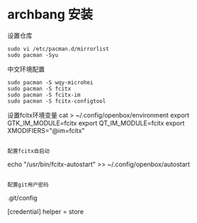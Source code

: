 # archbang 安装

设置仓库
````
sudo vi /etc/pacman.d/mirrorlist 
sudo pacman -Syu

````
中文环境配置
````
sudo pacman -S wqy-microhei
sudo pacman -S fcitx
sudo pacman -S fcitx-im
sudo pacman -S fcitx-configtool
````
设置fcitx环境变量
cat >  ~/.config/openbox/environment 
export GTK_IM_MODULE=fcitx
export QT_IM_MODULE=fcitx
export XMODIFIERS="@im=fcitx"
````

配置fcitx自启动
````
echo "/usr/bin/fcitx-autostart" >> ~/.config/openbox/autostart 
````

配置git用户密码
````
.git/config

[credential]
    helper = store
````

